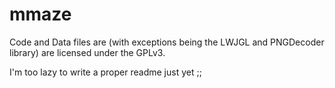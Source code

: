 mmaze
=====
Code and Data files are (with exceptions being the LWJGL and PNGDecoder library) are licensed under the GPLv3.


I'm too lazy to write a proper readme just yet ;;
